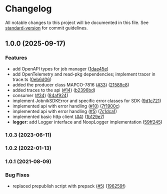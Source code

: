 # Changelog

All notable changes to this project will be documented in this file. See [standard-version](https://github.com/conventional-changelog/standard-version) for commit guidelines.

## 1.0.0 (2025-09-17)


### Features

* add OpenAPI types for job manager ([1dae45e](https://github.com/MapColonies/jobnik-sdk/commit/1dae45e7957b5b0900664cfc56ddc61694dcea55))
* add OpenTelemetry and read-pkg dependencies; implement tracer in trace.ts ([0eb6d06](https://github.com/MapColonies/jobnik-sdk/commit/0eb6d0613af82089e8d4857b412548c1d9ed7e14))
* added the producer class MAPCO-7816 ([#33](https://github.com/MapColonies/jobnik-sdk/issues/33)) ([21589c8](https://github.com/MapColonies/jobnik-sdk/commit/21589c8419e403d218bd0fb7781b6f61bb364edc))
* added traces to the api ([#14](https://github.com/MapColonies/jobnik-sdk/issues/14)) ([b2396bd](https://github.com/MapColonies/jobnik-sdk/commit/b2396bd302bedde666e0077d1c33dfbb961eafdc))
* consumer ([#34](https://github.com/MapColonies/jobnik-sdk/issues/34)) ([84af924](https://github.com/MapColonies/jobnik-sdk/commit/84af9247abf078a5fa5b50cdf06a7cc9e3db1f7f))
* implement JobnikSDKError and specific error classes for SDK ([9d1c721](https://github.com/MapColonies/jobnik-sdk/commit/9d1c7212aa202280bce7c0192d3bfa3a0802f33e))
* implemented api with error handling ([#10](https://github.com/MapColonies/jobnik-sdk/issues/10)) ([7f1900c](https://github.com/MapColonies/jobnik-sdk/commit/7f1900cebb07bd54276270d3e8c1905b4ef1e0a8))
* implemented api with error handling ([#5](https://github.com/MapColonies/jobnik-sdk/issues/5)) ([7c1dca1](https://github.com/MapColonies/jobnik-sdk/commit/7c1dca1d91b252c364b52d84302fcc26758858ef))
* implemented basic http client ([#4](https://github.com/MapColonies/jobnik-sdk/issues/4)) ([1b129e7](https://github.com/MapColonies/jobnik-sdk/commit/1b129e7bee41bfde343e4e33c621462226efac7a))
* **logger:** add Logger interface and NoopLogger implementation ([59ff245](https://github.com/MapColonies/jobnik-sdk/commit/59ff245dba777f4dbaaf6e0b67c86b94f5f5c93a))

### 1.0.3 (2023-06-11)

### 1.0.2 (2022-01-13)

### 1.0.1 (2021-08-09)


### Bug Fixes

* replaced prepublish script with prepack ([#5](https://github.com/MapColonies/ts-npm-package-boilerplate/issues/5)) ([196259f](https://github.com/MapColonies/ts-npm-package-boilerplate/commit/196259f77cca41c45a9723c04da0d83b7555145b))
